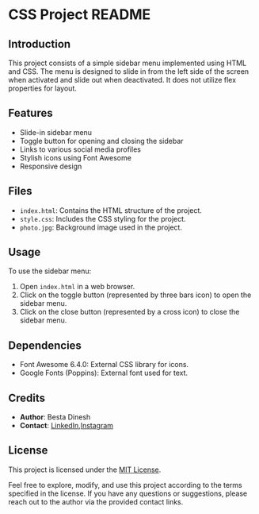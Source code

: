 # CSS Project README

## Introduction
This project consists of a simple sidebar menu implemented using HTML and CSS. The menu is designed to slide in from the left side of the screen when activated and slide out when deactivated. It does not utilize flex properties for layout.

## Features
- Slide-in sidebar menu
- Toggle button for opening and closing the sidebar
- Links to various social media profiles
- Stylish icons using Font Awesome
- Responsive design

## Files
- `index.html`: Contains the HTML structure of the project.
- `style.css`: Includes the CSS styling for the project.
- `photo.jpg`: Background image used in the project.

## Usage
To use the sidebar menu:
1. Open `index.html` in a web browser.
2. Click on the toggle button (represented by three bars icon) to open the sidebar menu.
3. Click on the close button (represented by a cross icon) to close the sidebar menu.

## Dependencies
- Font Awesome 6.4.0: External CSS library for icons.
- Google Fonts (Poppins): External font used for text.

## Credits
- **Author**: Besta Dinesh
- **Contact**: [LinkedIn](https://www.linkedin.com/in/besta-dinesh-736599263),[Instagram](https://www.instagram.com/dinnu_20_04)

## License
This project is licensed under the [MIT License](LICENSE).

Feel free to explore, modify, and use this project according to the terms specified in the license. If you have any questions or suggestions, please reach out to the author via the provided contact links.
